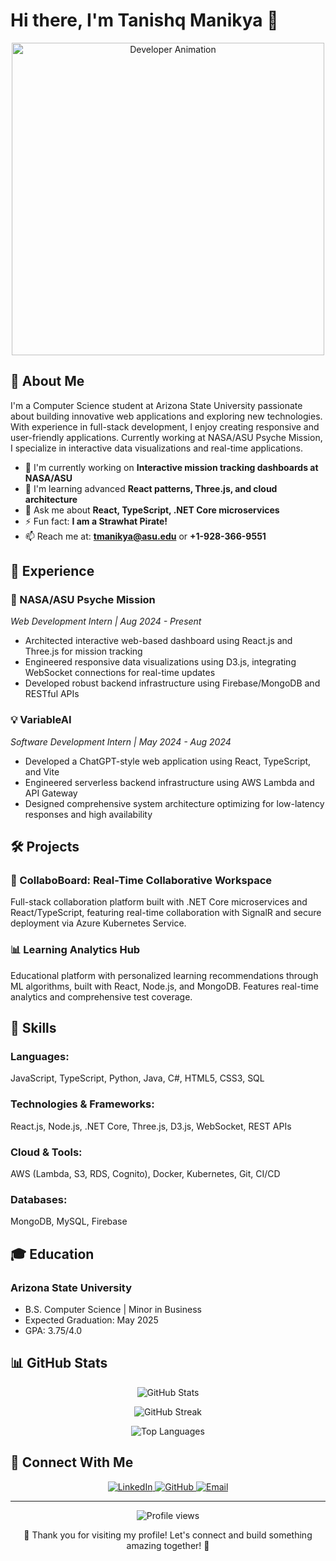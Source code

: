 # Hi there, I'm Tanishq Manikya 👋

<div align="center">
  <img src="https://raw.githubusercontent.com/gist/patevs/b007a0e98fb216438d4cbf559fac4166/raw/88f20c9d749d756be63f22b09f3c4ac570bc5101/programming.gif" alt="Developer Animation" width="500">
</div>

## 🚀 About Me

I'm a Computer Science student at Arizona State University passionate about building innovative web applications and exploring new technologies. With experience in full-stack development, I enjoy creating responsive and user-friendly applications. Currently working at NASA/ASU Psyche Mission, I specialize in interactive data visualizations and real-time applications.

- 🔭 I'm currently working on **Interactive mission tracking dashboards at NASA/ASU**
- 🌱 I'm learning advanced **React patterns, Three.js, and cloud architecture**
- 💬 Ask me about **React, TypeScript, .NET Core microservices**
- ⚡ Fun fact: **I am a Strawhat Pirate!**
- 📫 Reach me at: **tmanikya@asu.edu** or **+1-928-366-9551**

## 💼 Experience

### 🚀 NASA/ASU Psyche Mission
*Web Development Intern | Aug 2024 - Present*
- Architected interactive web-based dashboard using React.js and Three.js for mission tracking
- Engineered responsive data visualizations using D3.js, integrating WebSocket connections for real-time updates
- Developed robust backend infrastructure using Firebase/MongoDB and RESTful APIs

### 💡 VariableAI
*Software Development Intern | May 2024 - Aug 2024*
- Developed a ChatGPT-style web application using React, TypeScript, and Vite
- Engineered serverless backend infrastructure using AWS Lambda and API Gateway
- Designed comprehensive system architecture optimizing for low-latency responses and high availability

## 🛠️ Projects

### 👥 CollaboBoard: Real-Time Collaborative Workspace
Full-stack collaboration platform built with .NET Core microservices and React/TypeScript, featuring real-time collaboration with SignalR and secure deployment via Azure Kubernetes Service.

### 📊 Learning Analytics Hub
Educational platform with personalized learning recommendations through ML algorithms, built with React, Node.js, and MongoDB. Features real-time analytics and comprehensive test coverage.

## 🧰 Skills

### Languages:
JavaScript, TypeScript, Python, Java, C#, HTML5, CSS3, SQL

### Technologies & Frameworks:
React.js, Node.js, .NET Core, Three.js, D3.js, WebSocket, REST APIs

### Cloud & Tools:
AWS (Lambda, S3, RDS, Cognito), Docker, Kubernetes, Git, CI/CD

### Databases:
MongoDB, MySQL, Firebase

## 🎓 Education

### Arizona State University
- B.S. Computer Science | Minor in Business
- Expected Graduation: May 2025
- GPA: 3.75/4.0

## 📊 GitHub Stats

<p align="center">
  <img src="https://github-readme-stats.vercel.app/api?username=tmanikya&show_icons=true&theme=radical" alt="GitHub Stats" />
</p>

<p align="center">
  <img src="https://github-readme-streak-stats.herokuapp.com/?user=tmanikya&theme=radical" alt="GitHub Streak" />
</p>

<p align="center">
  <img src="https://github-readme-stats.vercel.app/api/top-langs/?username=tmanikya&layout=compact&theme=radical" alt="Top Languages" />
</p>

## 🤝 Connect With Me

<p align="center">
  <a href="https://www.linkedin.com/in/tanishq-manikya" target="_blank">
    <img src="https://img.shields.io/badge/LinkedIn-0077B5?style=for-the-badge&logo=linkedin&logoColor=white" alt="LinkedIn" />
  </a>
  <a href="https://github.com/tmanikya" target="_blank">
    <img src="https://img.shields.io/badge/GitHub-100000?style=for-the-badge&logo=github&logoColor=white" alt="GitHub" />
  </a>
  <a href="mailto:tmanikya@asu.edu">
    <img src="https://img.shields.io/badge/Email-D14836?style=for-the-badge&logo=gmail&logoColor=white" alt="Email" />
  </a>
</p>

---

<p align="center">
  <img src="https://komarev.com/ghpvc/?username=tmanikya&color=blueviolet" alt="Profile views" />
</p>

<p align="center">
  💖 Thank you for visiting my profile! Let's connect and build something amazing together! 💖
</p>
